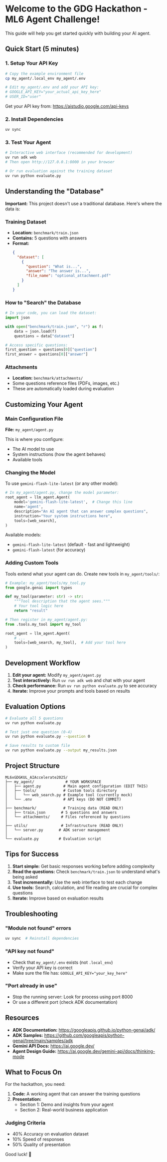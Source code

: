 # Welcome to the GDG Hackathon - ML6 Agent Challenge!

This guide will help you get started quickly with building your AI agent.

## Quick Start (5 minutes)

### 1. Setup Your API Key
```bash
# Copy the example environment file
cp my_agent/.local_env my_agent/.env

# Edit my_agent/.env and add your API key:
# GOOGLE_API_KEY="your_actual_api_key_here"
# USER_ID="user"
```

Get your API key from: https://aistudio.google.com/api-keys

### 2. Install Dependencies
```bash
uv sync
```

### 3. Test Your Agent
```bash
# Interactive web interface (recommended for development)
uv run adk web
# Then open http://127.0.0.1:8000 in your browser

# Or run evaluation against the training dataset
uv run python evaluate.py
```

## Understanding the "Database"

**Important:** This project doesn't use a traditional database. Here's where the data is:

### Training Dataset
- **Location:** `benchmark/train.json`
- **Contains:** 5 questions with answers
- **Format:**
  ```json
  {
    "dataset": [
      {
        "question": "What is...",
        "answer": "The answer is...",
        "file_name": "optional_attachment.pdf"
      }
    ]
  }
  ```

### How to "Search" the Database
```python
# In your code, you can load the dataset:
import json

with open("benchmark/train.json", "r") as f:
    data = json.load(f)
    questions = data["dataset"]

# Access specific questions:
first_question = questions[0]["question"]
first_answer = questions[0]["answer"]
```

### Attachments
- **Location:** `benchmark/attachments/`
- Some questions reference files (PDFs, images, etc.)
- These are automatically loaded during evaluation

## Customizing Your Agent

### Main Configuration File
**File:** `my_agent/agent.py`

This is where you configure:
- The AI model to use
- System instructions (how the agent behaves)
- Available tools

### Changing the Model

To use `gemini-flash-lite-latest` (or any other model):

```python
# In my_agent/agent.py, change the model parameter:
root_agent = llm_agent.Agent(
    model='gemini-flash-lite-latest',  # Change this line
    name='agent',
    description="An AI agent that can answer complex questions",
    instruction="Your system instructions here",
    tools=[web_search],
)
```

Available models:
- `gemini-flash-lite-latest` (default - fast and lightweight)
- `gemini-flash-latest` (for accuracy)

### Adding Custom Tools

Tools extend what your agent can do. Create new tools in `my_agent/tools/`:

```python
# Example: my_agent/tools/my_tool.py
from google.genai import types

def my_tool(parameter: str) -> str:
    """Tool description that the agent sees."""
    # Your tool logic here
    return "result"

# Then register in my_agent/agent.py:
from .tools.my_tool import my_tool

root_agent = llm_agent.Agent(
    # ...
    tools=[web_search, my_tool],  # Add your tool here
)
```

## Development Workflow

1. **Edit your agent:** Modify `my_agent/agent.py`
2. **Test interactively:** Run `uv run adk web` and chat with your agent
3. **Check performance:** Run `uv run python evaluate.py` to see accuracy
4. **Iterate:** Improve your prompts and tools based on results

## Evaluation Options

```bash
# Evaluate all 5 questions
uv run python evaluate.py

# Test just one question (0-4)
uv run python evaluate.py --question 0

# Save results to custom file
uv run python evaluate.py --output my_results.json
```

## Project Structure

```
ML6xGDGKUL_AIAccelerate2025/
├── my_agent/              # YOUR WORKSPACE
│   ├── agent.py          # Main agent configuration (EDIT THIS)
│   ├── tools/            # Custom tools directory
│   │   └── web_search.py # Example tool (currently mock)
│   └── .env              # API keys (DO NOT COMMIT)
│
├── benchmark/            # Training data (READ ONLY)
│   ├── train.json       # 5 questions and answers
│   └── attachments/     # Files referenced by questions
│
├── utils/               # Infrastructure (READ ONLY)
│   └── server.py       # ADK server management
│
└── evaluate.py         # Evaluation script
```

## Tips for Success

1. **Start simple:** Get basic responses working before adding complexity
2. **Read the questions:** Check `benchmark/train.json` to understand what's being asked
3. **Test incrementally:** Use the web interface to test each change
4. **Use tools:** Search, calculation, and file reading are crucial for complex questions
5. **Iterate:** Improve based on evaluation results

## Troubleshooting

### "Module not found" errors
```bash
uv sync  # Reinstall dependencies
```

### "API key not found"
- Check that `my_agent/.env` exists (not `.local_env`)
- Verify your API key is correct
- Make sure the file has: `GOOGLE_API_KEY="your_key_here"`

### "Port already in use"
- Stop the running server: Look for process using port 8000
- Or use a different port (check ADK documentation)

## Resources

- **ADK Documentation:** https://googleapis.github.io/python-genai/adk/
- **ADK Samples:** https://github.com/googleapis/python-genai/tree/main/samples/adk
- **Gemini API Docs:** https://ai.google.dev/
- **Agent Design Guide:** https://ai.google.dev/gemini-api/docs/thinking-mode

## What to Focus On

For the hackathon, you need:

1. **Code:** A working agent that can answer the training questions
2. **Presentation:**
   - Section 1: Demo and insights from your agent
   - Section 2: Real-world business application

### Judging Criteria
- 40% Accuracy on evaluation dataset
- 10% Speed of responses
- 50% Quality of presentation

Good luck! 🚀
